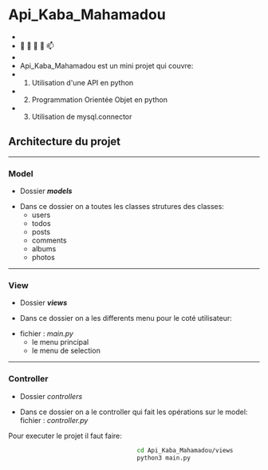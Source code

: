 # Api_Kaba_Mahamadou
-
- 👋 👀 🌱 💞️ 📫
-
- Api_Kaba_Mahamadou est un mini projet qui couvre:
-    1. Utilisation d'une API en python
-    2. Programmation Orientée Objet en python
-    3. Utilisation de mysql.connector

## Architecture du projet
___
### Model
* Dossier __*models*__
-  Dans ce dossier on a toutes les classes strutures des classes:
      * users
      * todos
      * posts
      * comments
      * albums
      * photos


___
### View
* Dossier __*views*__
-  Dans ce dossier on a les differents menu pour le coté utilisateur:
*  fichier : *main.py*
      * le menu principal
      * le menu de selection

___
### Controller
* Dossier *controllers*
-  Dans ce dossier on a le controller qui fait les opérations sur le model:
  fichier : *controller.py*


Pour executer le projet il faut faire:
```bash
                                    cd Api_Kaba_Mahamadou/views
                                    python3 main.py
```
